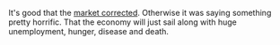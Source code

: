It's good that the <a href="https://www.reuters.com/article/us-usa-stocks/wall-street-slides-at-open-on-fears-of-second-virus-wave-idUSKBN23I1OR">market corrected</a>. Otherwise it was saying something pretty horrific. That the economy will just sail along with huge unemployment, hunger, disease and death.
